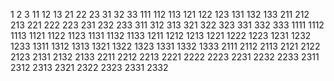 1
2
3
11
12
13
21
22
23
31
32
33
111
112
113
121
122
123
131
132
133
211
212
213
221
222
223
231
232
233
311
312
313
321
322
323
331
332
333
1111
1112
1113
1121
1122
1123
1131
1132
1133
1211
1212
1213
1221
1222
1223
1231
1232
1233
1311
1312
1313
1321
1322
1323
1331
1332
1333
2111
2112
2113
2121
2122
2123
2131
2132
2133
2211
2212
2213
2221
2222
2223
2231
2232
2233
2311
2312
2313
2321
2322
2323
2331
2332